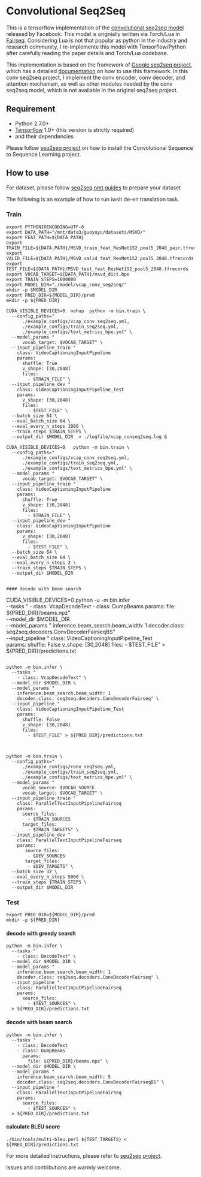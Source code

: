 # Convolutional Seq2Seq

This is a tensorflow implementation of the [convolutional seq2seq model](https://arxiv.org/abs/1705.03122) released by Facebook. This model is orignially written via Torch/Lua in [Fairseq](https://github.com/facebookresearch/fairseq). Considering Lua is not that popular as python in the industry and research community, I re-implemente this model with Tensorflow/Python after carefully reading the paper details and Torch/Lua codebase.     

This implementation is based on the framework of [Google seq2seq project](https://github.com/google/seq2seq), which has a detailed [documentation](https://google.github.io/seq2seq/) on how to use this framework. In this conv seq2seq project, I implement the conv encoder, conv decoder, and attention mechanism, as well as other modules needed by the conv seq2seq model, which is not available in the original seq2seq project. 


## Requirement

- Python 2.7.0+
- [Tensorflow](https://github.com/tensorflow/tensorflow) 1.0+ (this version is strictly required)
- and their dependencies

Please follow [seq2seq project](https://google.github.io/seq2seq/) on how to install the Convolutional Sequence to Sequence Learning project. 
## How to use
For dataset, please follow [seq2seq nmt guides](https://google.github.io/seq2seq/nmt/) to prepare your dataset

The following is an example of how to run iwslt de-en translation task.
### Train
```
export PYTHONIOENCODING=UTF-8
export DATA_PATH="/mnt/data3/guoyuyu/datasets/MSVD/"
export FEAT_PATH=${DATA_PATH}
export TRAIN_FILE=${DATA_PATH}/MSVD_train_feat_ResNet152_pool5_2048_pair.tfrecords
export VALID_FILE=${DATA_PATH}/MSVD_valid_feat_ResNet152_pool5_2048.tfrecords
export TEST_FILE=${DATA_PATH}/MSVD_test_feat_ResNet152_pool5_2048.tfrecords
export VOCAB_TARGET=${DATA_PATH}/msvd_dict.bpe
export TRAIN_STEPS=1000000
export MODEL_DIR="./model/vcap_conv_seq2seq/"
mkdir -p $MODEL_DIR
export PRED_DIR=${MODEL_DIR}/pred
mkdir -p ${PRED_DIR}

CUDA_VISIBLE_DEVICES=0  nohup  python -m bin.train \
  --config_paths="
      ./example_configs/vcap_conv_seq2seq.yml,
      ./example_configs/train_seq2seq.yml,
      ./example_configs/text_metrics_bpe.yml" \
  --model_params "
      vocab_target: $VOCAB_TARGET" \
  --input_pipeline_train "
    class: VideoCaptioningInputPipeline
    params:
      shuffle: True
      v_shape: [30,2048]
      files:
        - $TRAIN_FILE" \
  --input_pipeline_dev "
    class: VideoCaptioningInputPipeline_Test
    params:
      v_shape: [30,2048]
      files:
        - $TEST_FILE" \
  --batch_size 64 \
  --eval_batch_size 64 \
  --eval_every_n_steps 1000 \
  --train_steps $TRAIN_STEPS \
  --output_dir $MODEL_DIR  > ./logfile/vcap_conseq2seq.log &

CUDA_VISIBLE_DEVICES=0   python -m bin.train \
  --config_paths="
      ./example_configs/vcap_conv_seq2seq.yml,
      ./example_configs/train_seq2seq.yml,
      ./example_configs/text_metrics_bpe.yml" \
  --model_params "
      vocab_target: $VOCAB_TARGET" \
  --input_pipeline_train "
    class: VideoCaptioningInputPipeline
    params:
      shuffle: True
      v_shape: [30,2048]
      files:
        - $TRAIN_FILE" \
  --input_pipeline_dev "
    class: VideoCaptioningInputPipeline
    params:
      v_shape: [30,2048]
      files:
        - $TEST_FILE" \
  --batch_size 64 \
  --eval_batch_size 64 \
  --eval_every_n_steps 2 \
  --train_steps $TRAIN_STEPS \
  --output_dir $MODEL_DIR
  
  
#### decode with beam search
```
CUDA_VISIBLE_DEVICES=0 python -u -m bin.infer \
  --tasks "
    - class: VcapDecodeText
    - class: DumpBeams
      params:
        file: ${PRED_DIR}/beams.npz" \
  --model_dir $MODEL_DIR \
  --model_params "
    inference.beam_search.beam_width: 1 
    decoder.class: seq2seq.decoders.ConvDecoderFairseqBS" \
  --input_pipeline "
    class: VideoCaptioningInputPipeline_Test   
    params:
      shuffle: False
      v_shape: [30,2048]
      files:
        - $TEST_FILE" > ${PRED_DIR}/predictions.txt
```

python -m bin.infer \
  --tasks "
    - class: VcapDecodeText" \
  --model_dir $MODEL_DIR \
  --model_params "
    inference.beam_search.beam_width: 1 
    decoder.class: seq2seq.decoders.ConvDecoderFairseq" \
  --input_pipeline "
    class: VideoCaptioningInputPipeline_Test
    params:
      shuffle: False
      v_shape: [30,2048]
      files:
        - $TEST_FILE" > ${PRED_DIR}/predictions.txt



python -m bin.train \
  --config_paths="
      ./example_configs/conv_seq2seq.yml,
      ./example_configs/train_seq2seq.yml,
      ./example_configs/text_metrics_bpe.yml" \
  --model_params "
      vocab_source: $VOCAB_SOURCE
      vocab_target: $VOCAB_TARGET" \
  --input_pipeline_train "
    class: ParallelTextInputPipelineFairseq
    params:
      source_files:
        - $TRAIN_SOURCES
      target_files:
        - $TRAIN_TARGETS" \
  --input_pipeline_dev "
    class: ParallelTextInputPipelineFairseq
    params:
       source_files:
        - $DEV_SOURCES
       target_files:
        - $DEV_TARGETS" \
  --batch_size 32 \
  --eval_every_n_steps 5000 \
  --train_steps $TRAIN_STEPS \
  --output_dir $MODEL_DIR

```

### Test

```
export PRED_DIR=${MODEL_DIR}/pred
mkdir -p ${PRED_DIR}
```

#### decode with greedy search
```
python -m bin.infer \
  --tasks "
    - class: DecodeText" \
  --model_dir $MODEL_DIR \
  --model_params "
    inference.beam_search.beam_width: 1 
    decoder.class: seq2seq.decoders.ConvDecoderFairseq" \
  --input_pipeline "
    class: ParallelTextInputPipelineFairseq
    params:
      source_files:
        - $TEST_SOURCES" \
  > ${PRED_DIR}/predictions.txt

```

#### decode with beam search
```
python -m bin.infer \
  --tasks "
    - class: DecodeText
    - class: DumpBeams
      params:
        file: ${PRED_DIR}/beams.npz" \
  --model_dir $MODEL_DIR \
  --model_params "
    inference.beam_search.beam_width: 5 
    decoder.class: seq2seq.decoders.ConvDecoderFairseqBS" \
  --input_pipeline "
    class: ParallelTextInputPipelineFairseq
    params:
      source_files:
        - $TEST_SOURCES" \
  > ${PRED_DIR}/predictions.txt
```

#### calculate BLEU score
```
./bin/tools/multi-bleu.perl ${TEST_TARGETS} < ${PRED_DIR}/predictions.txt
```


For more detailed instructions, please refer to [seq2seq project](https://google.github.io/seq2seq/).


Issues and contributions are warmly welcome.  


